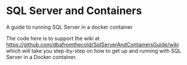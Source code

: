 # SQL Server and Containers
A guide to running SQL Server in a docker container

The code here is to support the wiki at https://github.com/dbafromthecold/SqlServerAndContainersGuide/wiki<br>
which will take you step-by-step on how to get up and running with SQL Server in a Docker container.
